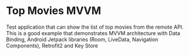 # Top Movies MVVM

Test application that can show the list of top movies from the remote API. 
This is a good example that demonstrates MVVM architecture with Data Binding, Android Jetpack libraries (Room, LiveData, Navigation Components), Retrofit2 and Key Store
